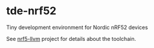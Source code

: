 # tde-nrf52
Tiny development environment for Nordic nRF52 devices

See [nrf5-llvm](https://github.com/eblot/nrf5-llvm) project for details about the toolchain.
